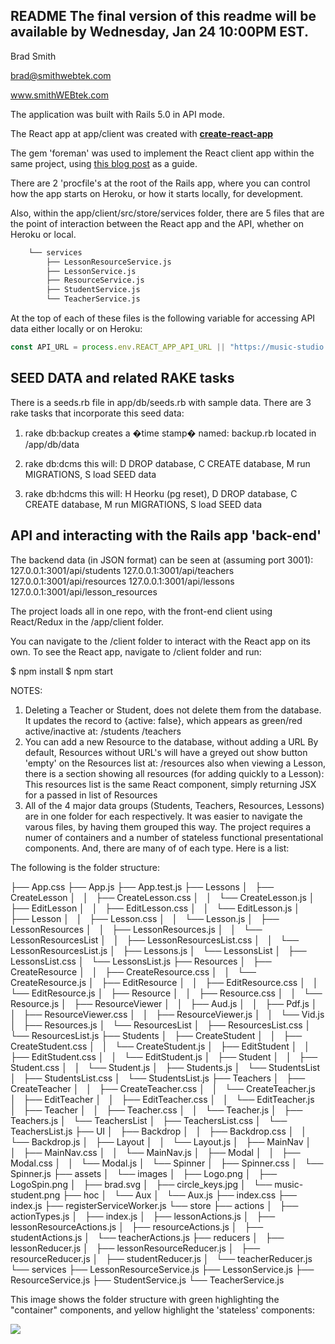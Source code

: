 ## README The final version of this readme will be available by Wednesday, Jan 24 10:00PM EST.

Brad Smith 

brad@smithwebtek.com

www.smithWEBtek.com

The application was built with Rails 5.0 in API mode.

The React app at app/client was created with [**create-react-app**](https://github.com/facebook/create-react-app)

The gem 'foreman' was used to implement the React client app within the same project, using [this blog post](https://www.fullstackreact.com/articles/how-to-get-create-react-app-to-work-with-your-rails-api/) as a guide. 

There are 2 'procfile's at the root of the Rails app, where you can control how the app starts on Heroku, or how it starts locally, for development. 

Also, within the app/client/src/store/services folder, there are 5 files that are the point of interaction between the React app and the API, whether on Heroku or local.

```bash
    └── services
        ├── LessonResourceService.js
        ├── LessonService.js
        ├── ResourceService.js
        ├── StudentService.js
        └── TeacherService.js
```

At the top of each of these files is the following variable for accessing API data either locally or on Heroku:

```javascript
const API_URL = process.env.REACT_APP_API_URL || "https://music-studio.herokuapp.com/api"
```
 

## SEED DATA and related RAKE tasks
There is a seeds.rb file in app/db/seeds.rb with sample data.
There are 3 rake tasks that incorporate this seed data:

1.  rake db:backup
    creates a �time stamp� named: backup<time as number>.rb
    located in /app/db/data

2.  rake db:dcms
    this will: D DROP database, C CREATE database, M run MIGRATIONS, S load SEED data

3.  rake db:hdcms
    this will: H Heorku (pg reset), D DROP database, C CREATE database, M run MIGRATIONS, S load SEED data

## API and interacting with the Rails app 'back-end'
The backend data (in JSON format) can be seen at (assuming port 3001):
       127.0.0.1:3001/api/students
       127.0.0.1:3001/api/teachers
       127.0.0.1:3001/api/resources
       127.0.0.1:3001/api/lessons
       127.0.0.1:3001/api/lesson_resources
	
The project loads all in one repo, with the front-end client using React/Redux in the /app/client folder.

You can navigate to the /client folder to interact with the React app on its own.
To see the React app, navigate to /client folder and run:

$ npm install
$ npm start
 

NOTES: 

1.  Deleting a Teacher or Student, does not delete them from the database.
    It updates the record to {active: false}, which appears as green/red active/inactive at:
      /students
      /teachers
2.  You can add a new Resource to the database, without adding a URL
    By default, Resources without URL's will have a greyed out show button 'empty' on the Resources list at:
      /resources
      also when viewing a Lesson, there is a section showing all resources (for adding quickly to a Lesson):
      This resources list is the same React component, simply returning JSX for a passed in list of Resources
3.  All of the 4 major data groups (Students, Teachers, Resources, Lessons) are in one folder for each respectively. It was easier to navigate the varous files, by having them grouped this way. 
The project requires a numer of containers and a number of stateless functional presentational components. And, there are many of of each type. Here is a list: 

The following is the folder structure:

├── App.css
├── App.js
├── App.test.js
├── Lessons
│   ├── CreateLesson
│   │   ├── CreateLesson.css
│   │   └── CreateLesson.js
│   ├── EditLesson
│   │   ├── EditLesson.css
│   │   └── EditLesson.js
│   ├── Lesson
│   │   ├── Lesson.css
│   │   └── Lesson.js
│   ├── LessonResources
│   │   ├── LessonResources.js
│   │   └── LessonResourcesList
│   │       ├── LessonResourcesList.css
│   │       └── LessonResourcesList.js
│   ├── Lessons.js
│   └── LessonsList
│       ├── LessonsList.css
│       └── LessonsList.js
├── Resources
│   ├── CreateResource
│   │   ├── CreateResource.css
│   │   └── CreateResource.js
│   ├── EditResource
│   │   ├── EditResource.css
│   │   └── EditResource.js
│   ├── Resource
│   │   ├── Resource.css
│   │   └── Resource.js
│   ├── ResourceViewer
│   │   ├── Aud.js
│   │   ├── Pdf.js
│   │   ├── ResourceViewer.css
│   │   ├── ResourceViewer.js
│   │   └── Vid.js
│   ├── Resources.js
│   └── ResourcesList
│       ├── ResourcesList.css
│       └── ResourcesList.js
├── Students
│   ├── CreateStudent
│   │   ├── CreateStudent.css
│   │   └── CreateStudent.js
│   ├── EditStudent
│   │   ├── EditStudent.css
│   │   └── EditStudent.js
│   ├── Student
│   │   ├── Student.css
│   │   └── Student.js
│   ├── Students.js
│   └── StudentsList
│       ├── StudentsList.css
│       └── StudentsList.js
├── Teachers
│   ├── CreateTeacher
│   │   ├── CreateTeacher.css
│   │   └── CreateTeacher.js
│   ├── EditTeacher
│   │   ├── EditTeacher.css
│   │   └── EditTeacher.js
│   ├── Teacher
│   │   ├── Teacher.css
│   │   └── Teacher.js
│   ├── Teachers.js
│   └── TeachersList
│       ├── TeachersList.css
│       └── TeachersList.js
├── UI
│   ├── Backdrop
│   │   ├── Backdrop.css
│   │   └── Backdrop.js
│   ├── Layout
│   │   └── Layout.js
│   ├── MainNav
│   │   ├── MainNav.css
│   │   └── MainNav.js
│   ├── Modal
│   │   ├── Modal.css
│   │   └── Modal.js
│   └── Spinner
│       ├── Spinner.css
│       └── Spinner.js
├── assets
│   └── images
│       ├── Logo.png
│       ├── LogoSpin.png
│       ├── brad.svg
│       ├── circle_keys.jpg
│       └── music-student.png
├── hoc
│   └── Aux
│       └── Aux.js
├── index.css
├── index.js
├── registerServiceWorker.js
└── store
    ├── actions
    │   ├── actionTypes.js
    │   ├── index.js
    │   ├── lessonActions.js
    │   ├── lessonResourceActions.js
    │   ├── resourceActions.js
    │   ├── studentActions.js
    │   └── teacherActions.js
    ├── reducers
    │   ├── lessonReducer.js
    │   ├── lessonResourceReducer.js
    │   ├── resourceReducer.js
    │   ├── studentReducer.js
    │   └── teacherReducer.js
    └── services
        ├── LessonResourceService.js
        ├── LessonService.js
        ├── ResourceService.js
        ├── StudentService.js
        └── TeacherService.js

This image shows the folder structure with green highlighting the "container" components, and yellow highlight the 'stateless' components:

![](http://res.cloudinary.com/smithwebtek/image/upload/v1516839958/music-studio/container-component-list.png)